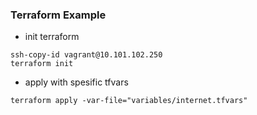 ### Terraform Example
- init terraform
```
ssh-copy-id vagrant@10.101.102.250
terraform init
```

- apply with spesific tfvars
```
terraform apply -var-file="variables/internet.tfvars"
```
